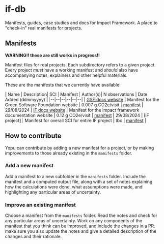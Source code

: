 # if-db

Manifests, guides, case studies and docs for Impact Framework. 
A place to "check-in" real manifests for projects.


## Manifests

**WARNING!! these are still works in progress!!**

Manifest files for real projects. Each subdirectory refers to a given project. Every project *must* have a working manifest and *should* also have accompanying notes, explainers and other helpful materials. 

These are the manifests that we currently have available:

| Name | Description| SCI | Manifest | Author(s)| N observations | Date Added (ddmmyyyy) |
|--|--|--|--|--|--|
| [GSF docs website](manifests/if-docs-website) | Manifest for the Green Software Foundation website | 0.007 g CO2e/visit | [manifest](manifests/if-docs-website/gsf-docs-website-sci.yml) | 29/08/2024
| [IF docs website](manifests/if-docs-website) | Manifest for the Impact framework documentation website | 0.12 g CO2e/visit | [manifest](manifests/if-docs-website/if-docs-website-sci.yml) | 29/08/2024
| [IF project] | Manifest for overall SCI for entire IF project | tbc | [manifest](manifests/if-project/if-project-sci.yml) |



## How to contribute

Yopu can contribute by adding a new manifest for a project, or by making improvements to those already existing in the `manifests` folder.

### Add a new manifest

Add a manifest to a new subfolder in the `manifests` folder. Include the manifest and a computed output file, along with a set of notes explaining how the calculations were done, what assumptions were made, and highlighting any particular areas of uncertainty.


### Improve an existing manifest

Choose a manifest from the `manifests` folder. Read the notes and check for any particular areas of uncertainty. Work on any components of the manifest that you think can be improved, and include the changes in a PR. make sure you also update the notes and give a detailed description of the changes and their rationale.
